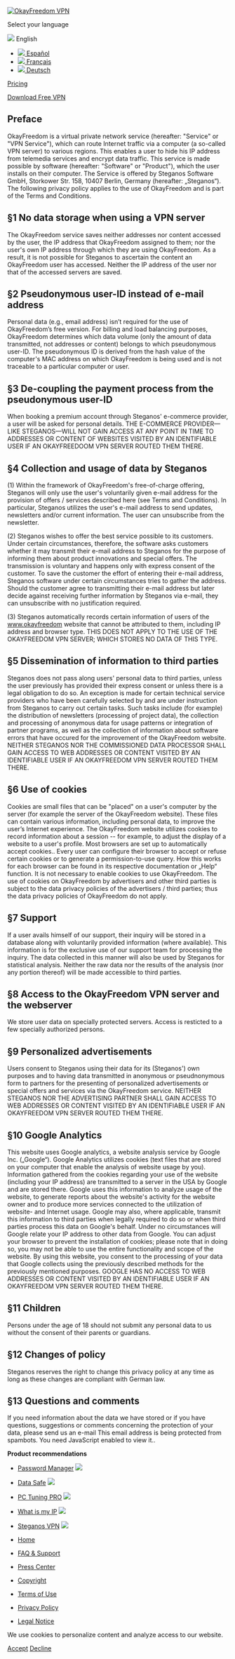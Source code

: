 [![OkayFreedom VPN](https://www.okayfreedom.com/images/okayfreedom/logo.png)](https://www.okayfreedom.com/)

Select your language

 ![](/media/mod_languages/images/en_gb.png) English

*  [![](/media/mod_languages/images/es_es.png) Español](https://www.okayfreedom.com/es/)
*  [![](/media/mod_languages/images/fr_fr.png) Français](https://www.okayfreedom.com/fr/)
*  [![](/media/mod_languages/images/de_de.png) Deutsch](https://www.okayfreedom.com/de/privacy)

[Pricing](https://www.okayfreedom.com/en/#offers)

[Download Free VPN](https://go.okayfreedom.com/download)

Preface
-------

OkayFreedom is a virtual private network service (hereafter: "Service" or "VPN Service"), which can route Internet traffic via a computer (a so-called VPN server) to various regions. This enables a user to hide his IP address from telemedia services and encrypt data traffic. This service is made possible by software (hereafter: "Software" or "Product"), which the user installs on their computer. The Service is offered by Steganos Software GmbH, Storkower Str. 158, 10407 Berlin, Germany (hereafter: „Steganos“). The following privacy policy applies to the use of OkayFreedom and is part of the Terms and Conditions.  
  

§1 No data storage when using a VPN server
------------------------------------------

The OkayFreedom service saves neither addresses nor content accessed by the user, the IP address that OkayFreedom assigned to them; nor the user's own IP address through which they are using OkayFreedom. As a result, it is not possible for Steganos to ascertain the content an OkayFreedom user has accessed. Neither the IP address of the user nor that of the accessed servers are saved.  
  

§2 Pseudonymous user-ID instead of e-mail address
-------------------------------------------------

Personal data (e.g., email address) isn’t required for the use of OkayFreedom’s free version. For billing and load balancing purposes, OkayFreedom determines which data volume (only the amount of data transmitted, not addresses or content) belongs to which pseudonymous user-ID. The pseudonymous ID is derived from the hash value of the computer's MAC address on which OkayFreedom is being used and is not traceable to a particular computer or user.  
  

§3 De-coupling the payment process from the pseudonymous user-ID
----------------------------------------------------------------

When booking a premium account through Steganos' e-commerce provider, a user will be asked for personal details. THE E-COMMERCE PROVIDER—LIKE STEGANOS—WILL NOT GAIN ACCESS AT ANY POINT IN TIME TO ADDRESSES OR CONTENT OF WEBSITES VISITED BY AN IDENTIFIABLE USER IF AN OKAYFREEDOOM VPN SERVER ROUTED THEM THERE.  
  

§4 Collection and usage of data by Steganos
-------------------------------------------

(1) Within the framework of OkayFreedom's free-of-charge offering, Steganos will only use the user's voluntarily given e-mail address for the provision of offers / services described here (see Terms and Conditions). In particular, Steganos utilizes the user's e-mail address to send updates, newsletters and/or current information. The user can unsubscribe from the newsletter.  
  
(2) Steganos wishes to offer the best service possible to its customers. Under certain circumstances, therefore, the software asks customers whether it may transmit their e-mail address to Steganos for the purpose of informing them about product innovations and special offers. The transmission is voluntary and happens only with express consent of the customer. To save the customer the effort of entering their e-mail address, Steganos software under certain circumstances tries to gather the address. Should the customer agree to transmitting their e-mail address but later decide against receiving further information by Steganos via e-mail, they can unsubscribe with no justification required.  
  
(3) Steganos automatically records certain information of users of the www.okayfreedom website that cannot be attributed to them, including IP address and browser type. THIS DOES NOT APPLY TO THE USE OF THE OKAYFREEDOM VPN SERVER; WHICH STORES NO DATA OF THIS TYPE.  
  

§5 Dissemination of information to third parties
------------------------------------------------

Steganos does not pass along users' personal data to third parties, unless the user previously has provided their express consent or unless there is a legal obligation to do so. An exception is made for certain technical service providers who have been carefully selected by and are under instruction from Steganos to carry out certain tasks. Such tasks include (for example) the distribution of newsletters (processing of project data), the collection and processing of anonymous data for usage patterns or integration of partner programs, as well as the collection of information about software errors that have occured for the improvement of the OkayFreedom website. NEITHER STEGANOS NOR THE COMMISSIONED DATA PROCESSOR SHALL GAIN ACCESS TO WEB ADDRESSES OR CONTENT VISITED BY AN IDENTIFIABLE USER IF AN OKAYFREEDOM VPN SERVER ROUTED THEM THERE.  
  

§6 Use of cookies
-----------------

Cookies are small files that can be "placed" on a user's computer by the server (for example the server of the OkayFreedom website). These files can contain various information, including personal data, to improve the user’s Internet experience. The OkayFreedom website utilizes cookies to record information about a session -- for example, to adjust the display of a website to a user's profile. Most browsers are set up to automatically accept cookies.. Every user can configure their browser to accept or refuse certain cookies or to generate a permission-to-use query. How this works for each browser can be found in its respective documentation or „Help“ function. It is not necessary to enable cookies to use OkayFreedom. The use of cookies on OkayFreedom by advertisers and other third parties is subject to the data privacy policies of the advertisers / third parties; thus the data privacy policies of OkayFreedom do not apply.  
  

§7 Support
----------

If a user avails himself of our support, their inquiry will be stored in a database along with voluntarily provided information (where available). This information is for the exclusive use of our support team for processing the inquiry. The data collected in this manner will also be used by Steganos for statistical analysis. Neither the raw data nor the results of the analysis (nor any portion thereof) will be made accessible to third parties.  
  

§8 Access to the OkayFreedom VPN server and the webserver
---------------------------------------------------------

We store user data on specially protected servers. Access is resticted to a few specially authorized persons.  
  

§9 Personalized advertisements
------------------------------

Users consent to Steganos using their data for its (Steganos') own purposes and to having data transmitted in anonymous or pseudnonymous form to partners for the presenting of personalized advertisements or special offers and services via the OkayFreedom service. NEITHER STEGANOS NOR THE ADVERTISING PARTNER SHALL GAIN ACCESS TO WEB ADDRESSES OR CONTENT VISITED BY AN IDENTIFIABLE USER IF AN OKAYFREEDOM VPN SERVER ROUTED THEM THERE.  
  

§10 Google Analytics
--------------------

This website uses Google analytics, a website analysis service by Google Inc. („Google“). Google Analytics utilizes cookies (text files that are stored on your computer that enable the analysis of website usage by you). Information gathered from the cookies regarding your use of the website (including your IP address) are transmitted to a server in the USA by Google and are stored there. Google uses this information to analyze usage of the website, to generate reports about the website's activity for the website owner and to produce more services connected to the utilization of website- and Internet usage. Google may also, where applicable, transmit this information to third parties when legally required to do so or when third parties process this data on Google's behalf. Under no circumstances will Google relate your IP address to other data from Google. You can adjust your browser to prevent the installation of cookies; please note that in doing so, you may not be able to use the entire functionality and scope of the website. By using this website, you consent to the processing of your data that Google collects using the previously described methods for the previously mentioned purposes. GOOGLE HAS NO ACCESS TO WEB ADDRESSES OR CONTENT VISITED BY AN IDENTIFIABLE USER IF AN OKAYFREEDOM VPN SERVER ROUTED THEM THERE.  
  

§11 Children
------------

Persons under the age of 18 should not submit any personal data to us without the consent of their parents or guardians.  
  

§12 Changes of policy
---------------------

Steganos reserves the right to change this privacy policy at any time as long as these changes are compliant with German law.  
  

§13 Questions and comments
--------------------------

If you need information about the data we have stored or if you have questions, suggestions or comments concerning the protection of your data, please send us an e-mail This email address is being protected from spambots. You need JavaScript enabled to view it..

**Product recommendations**

* [Password Manager](https://www.steganos.com/en/products/steganos-password-manager) ![](/images/okayfreedom/rating_5.png)
* [Data Safe](https://www.steganos.com/en/products/steganos-data-safe) ![](/images/okayfreedom/rating_4.png)
* [PC Tuning PRO](https://www.steganos.com/en/products/steganos-pc-tuning-pro) ![](/images/okayfreedom/rating_5.png)
* [What is my IP](https://www.steganos.com/what-is-my-ip) ![](/images/okayfreedom/rating_5.png)
* [Steganos VPN](https://www.steganos.com/en/products/steganos-vpn-online-shield) ![](/images/okayfreedom/rating_5.png) 

* [Home](https://www.okayfreedom.com/en/)
* [FAQ & Support](https://steganos.zendesk.com/hc/en-us/categories/360001818394)
* [Press Center](https://www.okayfreedom.com/en/press-center)
* [Copyright](https://www.okayfreedom.com/en/copyright)
* [Terms of Use](https://www.okayfreedom.com/en/tos)
* [Privacy Policy](https://www.okayfreedom.com/en/privacy)
* [Legal Notice](https://www.okayfreedom.com/en/legal-notice)

[](#top)

We use cookies to personalize content and analyze access to our website.

[Accept](https://www.okayfreedom.com/en/privacy?rCH=2) [Decline](https://www.okayfreedom.com/en/privacy?rCH=-2)